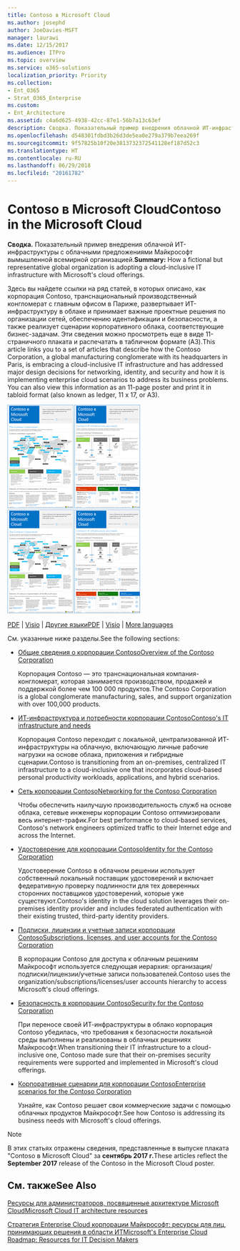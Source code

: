 ```yaml
---
title: Contoso в Microsoft Cloud
ms.author: josephd
author: JoeDavies-MSFT
manager: laurawi
ms.date: 12/15/2017
ms.audience: ITPro
ms.topic: overview
ms.service: o365-solutions
localization_priority: Priority
ms.collection:
- Ent_O365
- Strat_O365_Enterprise
ms.custom:
- Ent_Architecture
ms.assetid: c4a6d625-4938-42cc-87e1-56b7a13c63ef
description: Сводка. Показательный пример внедрения облачной ИТ-инфраструктуры с облачными предложениями Майкрософт вымышленной всемирной организацией.
ms.openlocfilehash: d548301fdbd3b26d3de5ea0e279a379b7eea269f
ms.sourcegitcommit: 9f57825b10f20e3813732372541128ef187d52c3
ms.translationtype: HT
ms.contentlocale: ru-RU
ms.lasthandoff: 06/29/2018
ms.locfileid: "20161782"
---
```

# <a name="contoso-in-the-microsoft-cloud"></a><span data-ttu-id="ee362-103">Contoso в Microsoft Cloud</span><span class="sxs-lookup"><span data-stu-id="ee362-103">Contoso in the Microsoft Cloud</span></span>

 <span data-ttu-id="ee362-104">**Сводка.** Показательный пример внедрения облачной ИТ-инфраструктуры с облачными предложениями Майкрософт вымышленной всемирной организацией.</span><span class="sxs-lookup"><span data-stu-id="ee362-104">**Summary:** How a fictional but representative global organization is adopting a cloud-inclusive IT infrastructure with Microsoft's cloud offerings.</span></span>
  
<span data-ttu-id="ee362-p101">Здесь вы найдете ссылки на ряд статей, в которых описано, как корпорация Contoso, транснациональный производственный конгломерат с главным офисом в Париже, развертывает ИТ-инфраструктуру в облаке и принимает важные проектные решения по организации сетей, обеспечению идентификации и безопасности, а также реализует сценарии корпоративного облака, соответствующие бизнес-задачам. Эти сведения можно просмотреть еще в виде 11-страничного плаката и распечатать в табличном формате (A3).</span><span class="sxs-lookup"><span data-stu-id="ee362-p101">This article links you to a set of articles that describe how the Contoso Corporation, a global manufacturing conglomerate with its headquarters in Paris, is embracing a cloud-inclusive IT infrastructure and has addressed major design decisions for networking, identity, and security and how it is implementing enterprise cloud scenarios to address its business problems. You can also view this information as an 11-page poster and print it in tabloid format (also known as ledger, 11 x 17, or A3).</span></span>
  
<span data-ttu-id="ee362-107">[![Эскиз плаката "Contoso в Microsoft Cloud".](images/Contoso_Poster/Thumbnail.png)](https://www.microsoft.com/download/details.aspx?id=54427)</span><span class="sxs-lookup"><span data-stu-id="ee362-107">[![Thumb image of the Contoso in the Microsoft Cloud poster.](images/Contoso_Poster/Thumbnail.png)](https://www.microsoft.com/download/details.aspx?id=54427)</span></span>
  
<span data-ttu-id="ee362-108">[PDF](https://go.microsoft.com/fwlink/p/?linkid=842085)  | [Visio](https://go.microsoft.com/fwlink/p/?linkid=842086)  | [Другие языки](https://www.microsoft.com/download/details.aspx?id=54427)</span><span class="sxs-lookup"><span data-stu-id="ee362-108">[PDF](https://go.microsoft.com/fwlink/p/?linkid=842085)  | [Visio](https://go.microsoft.com/fwlink/p/?linkid=842086)  | [More languages](https://www.microsoft.com/download/details.aspx?id=54427)</span></span>
  
<span data-ttu-id="ee362-109">См. указанные ниже разделы.</span><span class="sxs-lookup"><span data-stu-id="ee362-109">See the following sections:</span></span>
  
- [<span data-ttu-id="ee362-110">Общие сведения о корпорации Contoso</span><span class="sxs-lookup"><span data-stu-id="ee362-110">Overview of the Contoso Corporation</span></span>](overview-of-the-contoso-corporation.md)
    
    <span data-ttu-id="ee362-111">Корпорация Contoso — это транснациональная компания-конгломерат, которая занимается производством, продажей и поддержкой более чем 100 000 продуктов.</span><span class="sxs-lookup"><span data-stu-id="ee362-111">The Contoso Corporation is a global conglomerate manufacturing, sales, and support organization with over 100,000 products.</span></span>
    
- [<span data-ttu-id="ee362-112">ИТ-инфраструктура и потребности корпорации Contoso</span><span class="sxs-lookup"><span data-stu-id="ee362-112">Contoso's IT infrastructure and needs</span></span>](contoso-it-infrastructure-and-needs.md)
    
    <span data-ttu-id="ee362-113">Корпорация Contoso переходит с локальной, централизованной ИТ-инфраструктуры на облачную, включающую личные рабочие нагрузки на основе облака, приложения и гибридные сценарии.</span><span class="sxs-lookup"><span data-stu-id="ee362-113">Contoso is transitioning from an on-premises, centralized IT infrastructure to a cloud-inclusive one that incorporates cloud-based personal productivity workloads, applications, and hybrid scenarios.</span></span>
    
- [<span data-ttu-id="ee362-114">Сеть корпорации Contoso</span><span class="sxs-lookup"><span data-stu-id="ee362-114">Networking for the Contoso Corporation</span></span>](networking-for-the-contoso-corporation.md)
    
    <span data-ttu-id="ee362-115">Чтобы обеспечить наилучшую производительность служб на основе облака, сетевые инженеры корпорации Contoso оптимизировали весь интернет-трафик.</span><span class="sxs-lookup"><span data-stu-id="ee362-115">For best performance to cloud-based services, Contoso's network engineers optimized traffic to their Internet edge and across the Internet.</span></span>
    
- [<span data-ttu-id="ee362-116">Удостоверение для корпорации Contoso</span><span class="sxs-lookup"><span data-stu-id="ee362-116">Identity for the Contoso Corporation</span></span>](identity-for-the-contoso-corporation.md)
    
    <span data-ttu-id="ee362-117">Удостоверение Contoso в облачном решении использует собственный локальный поставщик удостоверений и включает федеративную проверку подлинности для тех доверенных сторонних поставщиков удостоверений, которые уже существуют.</span><span class="sxs-lookup"><span data-stu-id="ee362-117">Contoso's identity in the cloud solution leverages their on-premises identity provider and includes federated authentication with their existing trusted, third-party identity providers.</span></span>
    
- [<span data-ttu-id="ee362-118">Подписки, лицензии и учетные записи корпорации Contoso</span><span class="sxs-lookup"><span data-stu-id="ee362-118">Subscriptions, licenses, and user accounts for the Contoso Corporation</span></span>](subscriptions-licenses-and-user-accounts-for-the-contoso-corporation.md)
    
    <span data-ttu-id="ee362-119">В корпорации Contoso для доступа к облачным решениям Майкрософт используется следующая иерархия: организация/подписки/лицензии/учетные записи пользователей.</span><span class="sxs-lookup"><span data-stu-id="ee362-119">Contoso uses the organization/subscriptions/licenses/user accounts hierarchy to access Microsoft's cloud offerings.</span></span>
    
- [<span data-ttu-id="ee362-120">Безопасность в корпорации Contoso</span><span class="sxs-lookup"><span data-stu-id="ee362-120">Security for the Contoso Corporation</span></span>](security-for-the-contoso-corporation.md)
    
    <span data-ttu-id="ee362-121">При переносе своей ИТ-инфраструктуры в облако корпорация Contoso убедилась, что требования к безопасности локальной среды выполнены и реализованы в облачных решениях Майкрософт.</span><span class="sxs-lookup"><span data-stu-id="ee362-121">When transitioning their IT infrastructure to a cloud-inclusive one, Contoso made sure that their on-premises security requirements were supported and implemented in Microsoft's cloud offerings.</span></span>
    
- [<span data-ttu-id="ee362-122">Корпоративные сценарии для корпорации Contoso</span><span class="sxs-lookup"><span data-stu-id="ee362-122">Enterprise scenarios for the Contoso Corporation</span></span>](enterprise-scenarios-for-the-contoso-corporation.md)
    
    <span data-ttu-id="ee362-123">Узнайте, как Contoso решает свои коммерческие задачи с помощью облачных продуктов Майкрософт.</span><span class="sxs-lookup"><span data-stu-id="ee362-123">See how Contoso is addressing its business needs with Microsoft's cloud offerings.</span></span>
    
> [!NOTE]
> <span data-ttu-id="ee362-124">В этих статьях отражены сведения, представленные в выпуске плаката "Contoso в Microsoft Cloud" за **сентябрь 2017 г.**</span><span class="sxs-lookup"><span data-stu-id="ee362-124">These articles reflect the **September 2017** release of the Contoso in the Microsoft Cloud poster.</span></span>
  
## <a name="see-also"></a><span data-ttu-id="ee362-125">См. также</span><span class="sxs-lookup"><span data-stu-id="ee362-125">See Also</span></span>

[<span data-ttu-id="ee362-126">Ресурсы для администраторов, посвященные архитектуре Microsoft Cloud</span><span class="sxs-lookup"><span data-stu-id="ee362-126">Microsoft Cloud IT architecture resources</span></span>](microsoft-cloud-it-architecture-resources.md)

[<span data-ttu-id="ee362-127">Стратегия Enterprise Cloud корпорации Майкрософт: ресурсы для лиц, принимающих решения в области ИТ</span><span class="sxs-lookup"><span data-stu-id="ee362-127">Microsoft's Enterprise Cloud Roadmap: Resources for IT Decision Makers</span></span>](https://sway.com/FJ2xsyWtkJc2taRD)



